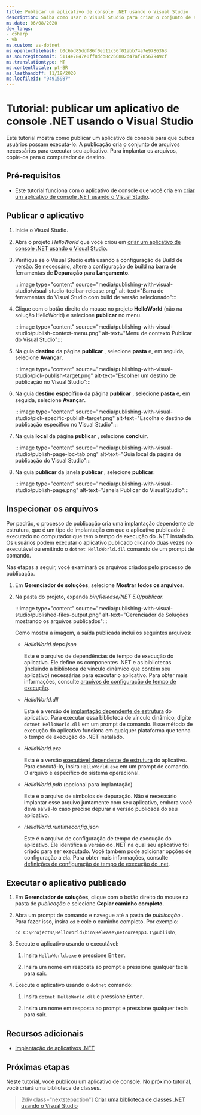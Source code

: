 ```yaml
---
title: Publicar um aplicativo de console .NET usando o Visual Studio
description: Saiba como usar o Visual Studio para criar o conjunto de arquivos necessários para executar um aplicativo .NET.
ms.date: 06/08/2020
dev_langs:
- csharp
- vb
ms.custom: vs-dotnet
ms.openlocfilehash: b0c6bd85ddf86f0eb11c56f01abb74a7e9786363
ms.sourcegitcommit: 5114e7847e0ff8ddb8c266802d47af78567949cf
ms.translationtype: MT
ms.contentlocale: pt-BR
ms.lasthandoff: 11/19/2020
ms.locfileid: "94915987"
---
```

# <a name="tutorial-publish-a-net-console-application-using-visual-studio"></a>Tutorial: publicar um aplicativo de console .NET usando o Visual Studio

Este tutorial mostra como publicar um aplicativo de console para que outros usuários possam executá-lo. A publicação cria o conjunto de arquivos necessários para executar seu aplicativo. Para implantar os arquivos, copie-os para o computador de destino.

## <a name="prerequisites"></a>Pré-requisitos

- Este tutorial funciona com o aplicativo de console que você cria em [criar um aplicativo de console .NET usando o Visual Studio](with-visual-studio.md).

## <a name="publish-the-app"></a>Publicar o aplicativo

1. Inicie o Visual Studio.

1. Abra o projeto *HelloWorld* que você criou em [criar um aplicativo de console .NET usando o Visual Studio](with-visual-studio.md).

1. Verifique se o Visual Studio está usando a configuração de Build de versão. Se necessário, altere a configuração de build na barra de ferramentas de **Depuração** para **Lançamento**.

   :::image type="content" source="media/publishing-with-visual-studio/visual-studio-toolbar-release.png" alt-text="Barra de ferramentas do Visual Studio com build de versão selecionado":::

1. Clique com o botão direito do mouse no projeto **HelloWorld** (não na solução HelloWorld) e selecione **publicar** no menu.

   :::image type="content" source="media/publishing-with-visual-studio/publish-context-menu.png" alt-text="Menu de contexto Publicar do Visual Studio":::

1. Na guia **destino** da página **publicar** , selecione **pasta** e, em seguida, selecione **Avançar**.

   :::image type="content" source="media/publishing-with-visual-studio/pick-publish-target.png" alt-text="Escolher um destino de publicação no Visual Studio":::

1. Na guia **destino específico** da página **publicar** , selecione **pasta** e, em seguida, selecione **Avançar**.

   :::image type="content" source="media/publishing-with-visual-studio/pick-specific-publish-target.png" alt-text="Escolha o destino de publicação específico no Visual Studio":::

1. Na guia **local** da página **publicar** , selecione **concluir**.

   :::image type="content" source="media/publishing-with-visual-studio/publish-page-loc-tab.png" alt-text="Guia local da página de publicação do Visual Studio":::

1. Na guia **publicar** da janela **publicar** , selecione **publicar**.

   :::image type="content" source="media/publishing-with-visual-studio/publish-page.png" alt-text="Janela Publicar do Visual Studio":::

## <a name="inspect-the-files"></a>Inspecionar os arquivos

Por padrão, o processo de publicação cria uma implantação dependente de estrutura, que é um tipo de implantação em que o aplicativo publicado é executado no computador que tem o tempo de execução do .NET instalado. Os usuários podem executar o aplicativo publicado clicando duas vezes no executável ou emitindo o `dotnet HelloWorld.dll` comando de um prompt de comando.

Nas etapas a seguir, você examinará os arquivos criados pelo processo de publicação.

1. Em **Gerenciador de soluções**, selecione **Mostrar todos os arquivos**.

1. Na pasta do projeto, expanda *bin/Release/NET 5.0/publicar*.

   :::image type="content" source="media/publishing-with-visual-studio/published-files-output.png" alt-text="Gerenciador de Soluções mostrando os arquivos publicados":::

   Como mostra a imagem, a saída publicada inclui os seguintes arquivos:

   * *HelloWorld.deps.json*

      Este é o arquivo de dependências de tempo de execução do aplicativo. Ele define os componentes .NET e as bibliotecas (incluindo a biblioteca de vínculo dinâmico que contém seu aplicativo) necessárias para executar o aplicativo. Para obter mais informações, consulte [arquivos de configuração de tempo de execução](https://github.com/dotnet/cli/blob/85ca206d84633d658d7363894c4ea9d59e515c1a/Documentation/specs/runtime-configuration-file.md).

   * *HelloWorld.dll*

      Esta é a versão de [implantação dependente de estrutura](../deploying/deploy-with-cli.md#framework-dependent-deployment) do aplicativo. Para executar essa biblioteca de vínculo dinâmico, digite `dotnet HelloWorld.dll` em um prompt de comando. Esse método de execução do aplicativo funciona em qualquer plataforma que tenha o tempo de execução do .NET instalado.

   * *HelloWorld.exe*

      Esta é a versão [executável dependente de estrutura](../deploying/deploy-with-cli.md#framework-dependent-executable) do aplicativo. Para executá-lo, insira `HelloWorld.exe` em um prompt de comando. O arquivo é específico do sistema operacional.

   * *HelloWorld.pdb* (opcional para implantação)

      Este é o arquivo de símbolos de depuração. Não é necessário implantar esse arquivo juntamente com seu aplicativo, embora você deva salvá-lo caso precise depurar a versão publicada do seu aplicativo.

   * *HelloWorld.runtimeconfig.json*

      Este é o arquivo de configuração de tempo de execução do aplicativo. Ele identifica a versão do .NET na qual seu aplicativo foi criado para ser executado. Você também pode adicionar opções de configuração a ela. Para obter mais informações, consulte [definições de configuração de tempo de execução do .net](../run-time-config/index.md#runtimeconfigjson).

## <a name="run-the-published-app"></a>Executar o aplicativo publicado

1. Em **Gerenciador de soluções**, clique com o botão direito do mouse na pasta de *publicação* e selecione **Copiar caminho completo**.

1. Abra um prompt de comando e navegue até a pasta de *publicação* . Para fazer isso, insira `cd` e cole o caminho completo. Por exemplo:

   ```console
   cd C:\Projects\HelloWorld\bin\Release\netcoreapp3.1\publish\
   ```

1. Execute o aplicativo usando o executável:

   1. Insira `HelloWorld.exe` e pressione <kbd>Enter</kbd>.

   1. Insira um nome em resposta ao prompt e pressione qualquer tecla para sair.

1. Execute o aplicativo usando o `dotnet` comando:

   1. Insira `dotnet HelloWorld.dll` e pressione <kbd>Enter</kbd>.

   1. Insira um nome em resposta ao prompt e pressione qualquer tecla para sair.

## <a name="additional-resources"></a>Recursos adicionais

- [Implantação de aplicativos .NET](../deploying/index.md)

## <a name="next-steps"></a>Próximas etapas

Neste tutorial, você publicou um aplicativo de console. No próximo tutorial, você criará uma biblioteca de classes.

> [!div class="nextstepaction"]
> [Criar uma biblioteca de classes .NET usando o Visual Studio](library-with-visual-studio.md)
